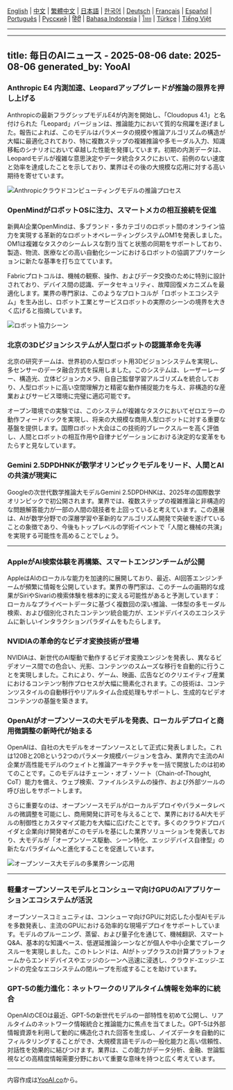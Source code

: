 [English](./en.md) | [中文](./zh.md) | [繁體中文](./zh-TW.md) | [日本語](./ja.md) | [한국어](./ko.md) | [Deutsch](./de.md) | [Français](./fr.md) | [Español](./es.md) | [Português](./pt.md) | [Русский](./ru.md) | [हिंदी](./hi.md) | [Bahasa Indonesia](./id.md) | [ไทย](./th.md) | [Türkçe](./tr.md) | [Tiếng Việt](./vi.md)

---

---
title: 毎日のAIニュース - 2025-08-06
date: 2025-08-06
generated_by: YooAI
---

### Anthropic E4 内測加速、Leopardアップグレードが推論の限界を押し上げる

Anthropicの最新フラグシップモデルE4が内測を開始し、「Cloudopus 4.1」と名付けられた「Leopard」バージョンは、推論能力において質的な飛躍を遂げました。報告によれば、このモデルはパラメータの規模や推論アルゴリズムの構造が大幅に最適化されており、特に複数ステップの複雑推論や多モーダル入力、知識移転のシナリオにおいて卓越した性能を発揮しています。初期の内測データは、Leopardモデルが複雑な意思決定やデータ統合タスクにおいて、前例のない速度と効率を達成したことを示しており、業界はその後の大規模な応用に対する高い期待を寄せています。

![Anthropicクラウドコンピューティングモデルの推論プロセス](https://images.unsplash.com/photo-1542834369-f10ebf06d3cb?auto=format&fit=crop&w=1000&q=80)

### OpenMindがロボットOSに注力、スマートメカの相互接続を促進

新興AI企業OpenMindは、多ブランド・多カテゴリのロボット間のオンライン協力を実現する革新的なロボットオペレーティングシステムOM1を発表しました。OM1は複雑なタスクのシームレスな割り当てと状態の同期をサポートしており、製造、物流、医療などの高い自動化シーンにおけるロボットの協調アプリケーションに新たな基準を打ち立てています。

Fabricプロトコルは、機械の観察、操作、およびデータ交換のために特別に設計されており、デバイス間の認識、データセキュリティ、故障回復メカニズムを最適化します。業界の専門家は、このようなプロトコルが「ロボットエコシステム」を生み出し、ロボット工業とサービスロボットの実際のシーンの境界を大きく広げると指摘しています。

![ロボット協力シーン](https://images.unsplash.com/photo-1506744038136-46273834b3fb?auto=format&fit=crop&w=1000&q=80)

### 北京の3Dビジョンシステムが人型ロボットの認識革命を先導

北京の研究チームは、世界初の人型ロボット用3Dビジョンシステムを実現し、多センサーのデータ融合方式を採用しました。このシステムは、レーザーレーダー、構造光、立体ビジョンカメラ、自自己監督学習アルゴリズムを統合しており、人型ロボットに高い空間理解力と精密な動作捕捉能力を与え、非構造的な産業およびサービス環境に完璧に適応可能です。

オープン環境での実験では、このシステムが複雑なタスクにおいてゼロエラーの動作フィードバックを実現し、将来の大規模な商用人型ロボットに対する重要な基盤を提供します。国際ロボット大会はこの技術的ブレークスルーを高く評価し、人間とロボットの相互作用や自律ナビゲーションにおける決定的な変革をもたらすと見なしています。

### Gemini 2.5DPDHNKが数学オリンピックモデルをリード、人間とAIの共演が現実に

Googleの次世代数学推論大モデルGemini 2.5DPDHNKは、2025年の国際数学オリンピックで初公開されます。業界では、複数ステップの複雑推論と非構造的な問題解答能力が一部の人間の競技者を上回っていると考えています。この進展は、AIが数学分野での深層学習や革新的なアルゴリズム開発で突破を遂げていることの象徴であり、今後もトップレベルの学術イベントで「人間と機械の共演」を実現する可能性を高めることでしょう。

---

### AppleがAI検索体験を再構築、スマートエンジンチームが公開

AppleはAIのローカルな能力を加速的に展開しており、最近、AI回答エンジンチームが頻繁に情報を公開しています。業界の専門家は、このチームの画期的な成果がSiriやSivariの検索体験を根本的に変える可能性があると予測しています：ローカルなプライベートデータに基づく複数回の深い推論、一体型の多モーダル検索、および個別化されたコンテンツ統合能力が、エンドデバイスのエコシステムに新しいインタラクションパラダイムをもたらします。

### NVIDIAの革命的なビデオ変換技術が登場

NVIDIAは、新世代のAI駆動で動作するビデオ変換エンジンを発表し、異なるビデオソース間での色合い、光影、コンテンツのスムーズな移行を自動的に行うことを実現しました。これにより、ゲーム、映画、広告などのクリエイティブ産業におけるコンテンツ制作プロセスが大幅に簡素化されます。この技術は、コンテンツスタイルの自動移行やリアルタイム合成処理もサポートし、生成的なビデオコンテンツの基盤を築きます。

### OpenAIがオープンソースの大モデルを発表、ローカルデプロイと商用微調整の新時代が始まる

OpenAIは、自社の大モデルをオープンソースとして正式に発表しました。これは120Bと20Bという2つのパラメータ規模バージョンを含み、業界内で主流のAI企業が高性能モデルのウェイトと推論アーキテクチャを一括で開放したのは初めてのことです。このモデルはチェーン・オブ・ソート（Chain-of-Thought, CoT）能力を備え、ウェブ検索、ファイルシステムの操作、および外部ツールの呼び出しをサポートします。

さらに重要なのは、オープンソースモデルがローカルデプロイやパラメータレベルの微調整を可能にし、商用開発に許可を与えることで、業界におけるAI大モデルの制御性とカスタマイズ能力を大幅に広げたことです。多くのクラウドプロバイダと企業向け開発者がこのモデルを基にした業界ソリューションを発表しており、大モデルが「オープンソース駆動、シーン特化、エッジデバイス自律型」の新たなパラダイムへと進化することを促進しています。

![オープンソース大モデルの多業界シーン応用](https://images.unsplash.com/photo-1470770841072-f978cf4d019e?auto=format&fit=crop&w=1000&q=80)

---

### 軽量オープンソースモデルとコンシューマ向けGPUのAIアプリケーションエコシステムが活況

オープンソースコミュニティは、コンシューマ向けGPUに対応した小型AIモデルを多数発表し、主流のGPUにおける効率的な現場デプロイをサポートしています。モデルのプルーニング、蒸留、および量子化を通じて、機械翻訳、スマートQ&A、基本的な知識ベース、低遅延推論シーンなどが個人や中小企業でブレークスルーを実現しました。このトレンドは、AIがトップクラスの計算プラットフォームからエンドデバイスやエッジのシーンへ迅速に浸透し、クラウド-エッジ-エンドの完全なエコシステムの閉ループを形成することを助けています。

### GPT-5の能力進化：ネットワークのリアルタイム情報を効率的に統合

OpenAIのCEOは最近、GPT-5の新世代モデルの一部特性を初めて公開し、リアルタイムのネットワーク情報統合と推論能力に焦点を当てました。GPT-5は外部情報資源を利用して動的に構造化された回答を生成し、ノイズデータを自動的にフィルタリングすることができ、大規模言語モデルの一般化能力と高い信頼性、対話性を効果的に結びつけます。業界は、この能力がデータ分析、金融、世論監視などの高精度情報需要分野において重要な意味を持つと広く考えています。

---

内容作成は[YooAI.co](https://yooai.co/)から。